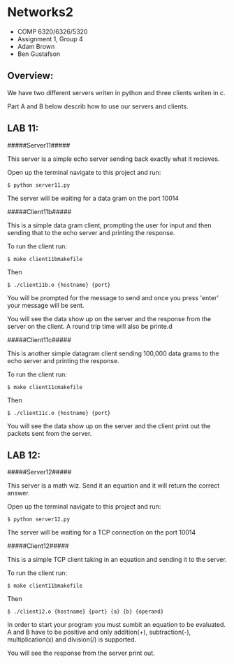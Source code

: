 Networks2
=========
- COMP 6320/6326/5320
- Assignment 1, Group 4
- Adam Brown
- Ben Gustafson

Overview: 
-------------

We have two different servers writen in python and three clients writen in c. 

Part A and B below describ how to use our servers and clients.

LAB 11: 
-------------

#####Server11#####

This server is a simple echo server sending back exactly what it recieves. 

Open up the terminal navigate to this project and run:
	
	$ python server11.py

The server will be waiting for a data gram on the port 10014

#####Client11b#####

This is a simple data gram client, prompting the user for input and then sending that to the echo server and printing the response. 

To run the client run:

	$ make client11bmakefile

Then

	$ ./client11b.o {hostname} {port}

You will be prompted for the message to send and once you press 'enter' your message will be sent. 

You will see the data show up on the server and the response from the server on the client. A round trip time will also be printe.d 

#####Client11c#####

This is another simple datagram client sending 100,000 data grams to the echo server and printing the response. 

To run the client run:

	$ make client11cmakefile

Then

	$ ./client11c.o {hostname} {port}


You will see the data show up on the server and the client print out the packets sent from the server. 

LAB 12: 
-------------

#####Server12#####

This server is a math wiz. Send it an equation and it will return the correct answer. 

Open up the terminal navigate to this project and run:
	
	$ python server12.py

The server will be waiting for a TCP connection on the port 10014

#####Client12#####

This is a simple TCP client taking in an equation and sending it to the server. 

To run the client run:

	$ make client11bmakefile

Then

	$ ./client12.o {hostname} {port} {a} {b} {operand}

In order to start your program you must sumbit an equation to be evaluated. A and B have to be positive and only addition(+), subtraction(-), multiplication(x) and division(/) is supported. 

You will see the response from the server print out. 


